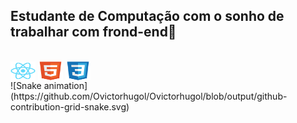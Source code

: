 

<h2>Estudante de Computação com o sonho de trabalhar com frond-end🙏</h2>

 <div style="display: inline_block"><br>
  <img align="center" alt="Rafa-React" height="30" width="40" src="https://raw.githubusercontent.com/devicons/devicon/master/icons/react/react-original.svg">
  <img align="center" alt="Rafa-HTML" height="30" width="40" src="https://raw.githubusercontent.com/devicons/devicon/master/icons/html5/html5-original.svg">
  <img align="center" alt="Rafa-CSS" height="30" width="40" src="https://raw.githubusercontent.com/devicons/devicon/master/icons/css3/css3-original.svg">
 </div>
  ![Snake animation](https://github.com/Ovictorhugol/Ovictorhugol/blob/output/github-contribution-grid-snake.svg)
</div>
 
  
